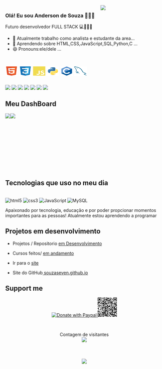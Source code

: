 
<img align='right' src="https://media.giphy.com/media/M9gbBd9nbDrOTu1Mqx/giphy.gif" width="200" top="0" right="0">
  
### Olá! Eu sou Anderson de Souza 👋🏼🤓  
Futuro desenvolvedor FULL STACK 💻👨🏼‍💻   
  
      
- 🔭 Atualmente trabalho como  analista e estudante da area...
- 🌱 Aprendendo sobre HTML,CSS,JavaScript,SQL,Python,C ...
- 😄 Pronouns:ele/dele ...
##
<div>
  <a href='https://github.com/souzaseven'></a></div>
<div style="display: inline_block"><br>
 <img align="center" alt="Anderson-HTML" height="30" width="40" src="https://raw.githubusercontent.com/devicons/devicon/master/icons/html5/html5-original.svg">
  <img align="center" alt="Anderson-CSS" height="30" width="40" src="https://raw.githubusercontent.com/devicons/devicon/master/icons/css3/css3-original.svg">
  <img align="center" alt="Anderson-Js" height="30" width="40" src="https://raw.githubusercontent.com/devicons/devicon/master/icons/javascript/javascript-plain.svg">
  <img align="center" alt="Anderson-Python" height="30" width="40" src="https://raw.githubusercontent.com/devicons/devicon/master/icons/python/python-original.svg">
  <img align="center" alt="Anderson-C" height="30" width="40" src="https://raw.githubusercontent.com/devicons/devicon/master/icons/c/c-original.svg">
  <img align="center" alt="Anderson-MySQL" height="30" width="40" src="https://raw.githubusercontent.com/devicons/devicon/master/icons/mysql/mysql-original.svg">

  </div>
  
##
 <div> 
<!--YouTube-->
  <a href="https://www.youtube.com/channel/UCfm72qf2H8ze39A9mSAq-yg" target="_blank"><img src="https://img.shields.io/badge/YouTube-FF0000?style=for-the-badge&logo=youtube&logoColor=white" target="_blank"></a>
   <!--Instagram-->
  <a href="https://www.instagram.com/andersondsouza7/" target="_blank"><img src="https://img.shields.io/badge/-Instagram-%23E4405F?style=for-the-badge&logo=instagram&logoColor=white" target="_blank"></a>
   <!--Facebook-->
  <a href="https://www.facebook.com/anderson.desouza.5661/" target="_blank"><img src="https://img.shields.io/badge/Facebook-1877F2?style=for-the-badge&logo=facebook&logoColor=white" target="_blank"></a>
   <!--TikTok-->
  <a href="https://www.tiktok.com/@andersondesouza09?lang=pt-BR" target="_blank"><img src="https://img.shields.io/badge/TikTok-000000?style=for-the-badge&logo=tiktok&logoColor=white" target="_blank"></a>
   <!--Gmail-->
  <a href = "mailto:souza5661.7@gmail.com"><img src="https://img.shields.io/badge/Gmail-D14836?style=for-the-badge&logo=gmail&logoColor=white" target="_blank"></a>  
<!--LinkedIn-->
  <a href="https://www.linkedin.com/in/anderson-s-352605137/" target="_blank"><img src="https://img.shields.io/badge/-LinkedIn-%230077B5?style=for-the-badge&logo=linkedin&logoColor=white" target="_blank"></a> 
 <!--Blog-->
  <a href="https://andersondsouza.blogspot.com/2017/02/comecando-do-zero.html" target="_blank"><img src="https://img.shields.io/badge/Blogger-FF5722?style=for-the-badge&logo=blogger&logoColor=white" target="_blank"></a> 
</div>

##

## Meu DashBoard 
<!--
![Anurag's GitHub stats](https://github-readme-stats.vercel.app/api?username=souzaseven&theme=blue-green&locale=pt-br) 
<!--
![Anurag's GitHub stats](https://github-readme-stats.vercel.app/api/top-langs/?username=souzaseven&theme=blue-green&locale=pt-br)
-->
<!--<div align="right", top='0'>
  <a href="https://github.com/souzaseven">
    <img height="180em" src="https://github-readme-stats.vercel.app/api/top-langs/?username=souzaseven&layout=compact&langs_count=9&theme=dark&locale=pt-br"/>
  </a>
</div>-->

<div style="display: flex;">
  <img height="180em" src="https://github-readme-stats.vercel.app/api?username=souzaseven&theme=blue-green&locale=pt-br"/>
  <img height="180em" src="https://github-readme-stats.vercel.app/api/top-langs/?username=souzaseven&layout=compact&langs_count=9&theme=dark&locale=pt-br"/>
</div>



<!--
< Your hits or visitors
site: http://hits.dwyl.com or https://visitor-badge.glitch.me
Both apis are in trouble due to the number of requests, if you know any other to register visitors, great

<p align="center">
  <img alt="ViewCount" src="https://views.whatilearened.today/views/github/souzaseven/onimur.svg" />
</p>-->
## Tecnologias que uso no meu dia 

<div style="display: inlineblock"><br/>
<img aling="center" alt="html5" src= "https://img.shields.io/badge/HTML5-E34F26?style=for-the-badge&logo=html5&logoColor=white" />
<img aling="center" alt="css3" src= "https://img.shields.io/badge/CSS3-1572B6?style=for-the-badge&logo=css3&logoColor=white"/>
<img aling="center" alt="JavaScript" src= "https://img.shields.io/badge/JavaScript-F7DF1E?style=for-the-badge&logo=javascript&logoColor=black"/>
<img aling="center" alt="MySQL" src= "https://img.shields.io/badge/MySQL-00000F?style=for-the-badge&logo=mysql&logoColor=white"/>


Apaixonado por tecnologia, educação e por poder propcionar momentos importantes para as pessoas! 
Atualmente estou aprendendo a programar



## Projetos em desenvolvimento
- <p>Projetos / Repositorio <a href="https://github.com/souzaseven?tab=repositories" target="blank">em Desenvolvimento </a>

- <p>Cursos feitos/ <a href="https://github.com/souzaseven/Cursos" target=blank>  em andamento</a>
- <p>Ir para o <a href="https://portifolio-flame-omega.vercel.app/"> site</a>
- <p>Site do GitHub<a href="https://souzaseven.github.io/"> souzaseven.github.io </a>

## Support me
<!-- Your support, if you have it 
I created these images, feel free to use them.
-->
<p align="center">
  <a href="https://www.paypal.com/donate/?business=XGXTB5VC9MZKQ&no_recurring=0&currency_code=BRL" target="_blank">
      <img width="18%" alt="Donate with Paypal" src="https://raw.githubusercontent.com/onimur/.github/master/.resources/support-paypal.png"/>
  </a>
<a href="https://www.paypal.com/donate/?business=XGXTB5VC9MZKQ&no_recurring=0&currency_code=BRL" target="_blank">
      <img width="12%" alt="Donate with Paypal" src="https://github.com/souzaseven/souzaseven/blob/Desafios/QR%20Code%20paypal.png"/>
  </a>
</p>

<!--
![snake animation](https://github.com/souzaseven/souzaseven/blob/output/github-contribution-grid-snake2.svg)

![Snake animation](https://github.com/souzaseven/souzaseven/blob/output/github-contribution-grid-snake.svg)-->

<!--
[![readme](https://github-readme-stats.vercel.app/api/pin/?username=souzaseven&repo=souzaseven&theme=react)](https://github.com/souzaseven/souzaseven)
<!--gmail escuro 
https://img.shields.io/badge/-Gmail-%23333?style=for-the-badge&amp;logo=gmail&amp;logoColor=white>-->
<br>
<p align="center"> 
  Contagem de visitantes<br>
  <img src="https://profile-counter.glitch.me/souzaseven/count.svg" />
</p>

<h1 align="center">
<img src="https://readme-typing-svg.herokuapp.com/?font=Righteous&size=35&center=true&vCenter=true&width=500&height=70&duration=4000&lines=Obrigado+pela+visita!;" />

</h1>


